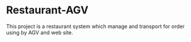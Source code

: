 # Restaurant-AGV
This project is a restaurant system which manage and transport for order using by AGV and web site.

